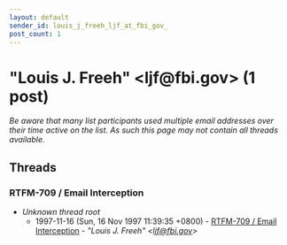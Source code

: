 ```yaml
---
layout: default
sender_id: louis_j_freeh_ljf_at_fbi_gov_
post_count: 1
---
```


# "Louis J. Freeh" <ljf<span>@</span>fbi.gov> (1 post)

_Be aware that many list participants used multiple email addresses over their time active on the list. As such this page may not contain all threads available._

## Threads

### RTFM-709 / Email Interception
+ _Unknown thread root_
  + 1997-11-16 (Sun, 16 Nov 1997 11:39:35 +0800) - [RTFM-709 / Email Interception](/archive/1997/11/f0afdf08ea93253b99ee39d9088f7077df3a6c5d51a78838afb643142af55a36) - _"Louis J. Freeh" \<ljf@fbi.gov\>_

